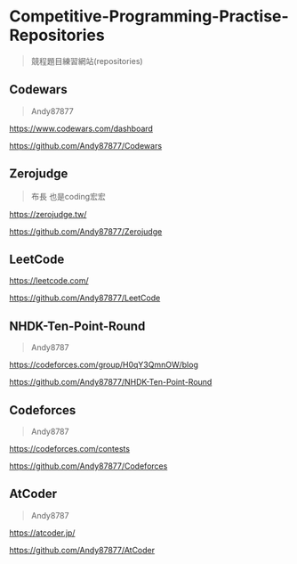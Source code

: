 # Competitive-Programming-Practise-Repositories 
> 競程題目練習網站(repositories)

## Codewars
> Andy87877

https://www.codewars.com/dashboard

https://github.com/Andy87877/Codewars

## Zerojudge
> 布長 也是coding宏宏

https://zerojudge.tw/

https://github.com/Andy87877/Zerojudge

## LeetCode

https://leetcode.com/

https://github.com/Andy87877/LeetCode

## NHDK-Ten-Point-Round
> Andy8787

https://codeforces.com/group/H0qY3QmnOW/blog

https://github.com/Andy87877/NHDK-Ten-Point-Round

## Codeforces
> Andy8787

https://codeforces.com/contests

https://github.com/Andy87877/Codeforces

## AtCoder
> Andy8787

https://atcoder.jp/

https://github.com/Andy87877/AtCoder
